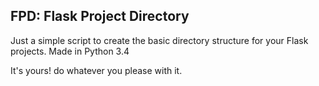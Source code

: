 ## FPD: Flask Project Directory ##

Just a simple script to create the basic directory
structure for your Flask projects. Made in Python 3.4

It's yours! do whatever you please with it.

